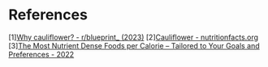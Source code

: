 # References
[1][Why cauliflower? - r/blueprint_ (2023)](https://www.reddit.com/r/blueprint_/comments/149tvw6/why_cauliflower/)
[2][Cauliflower - nutritionfacts.org](https://nutritionfacts.org/topics/cauliflower/)
[3][The Most Nutrient Dense Foods per Calorie – Tailored to Your Goals and Preferences - 2022](https://optimisingnutrition.com/nutrient-dense-foods/)